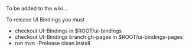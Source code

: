 To be added to the wiki...

To release UI Bindings you must

* checkout UI-Bindings in $ROOT/ui-bindings
* checkout UI-Bindings branch gh-pages in $ROOT/ui-bindings-pages
* run mvn -Prelease clean install